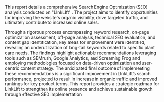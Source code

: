 This report details a comprehensive Search Engine Optimization (SEO) analysis
conducted on "LInkLIft"
.
The project aims to identify opportunities for improving the website's organic visibility,
drive targeted traffic, and ultimately contribute to increased online sales.

Through a rigorous process encompassing keyword research, on-page optimization
assessment, off-page analysis, technical SEO evaluation, and content gap
identification, key areas for improvement were identified, revealing an
underutilization of long-tail keywords related to specific plant care needs.
The findings highlight actionable recommendations leveraging tools such as
SEMrush, Google Analytics, and Screaming Frog and employing methodologies
focused on data-driven optimization and user-centric content strategy.
The anticipated final outcome of implementing these recommendations is a
significant improvement in LInkLift’s search performance, projected to result in
increase in organic traffic and improved rankings for key product terms. This
report provides a strategic roadmap for LinkLift to strengthen its online presence and
achieve sustainable growth through effective SEO implementation
